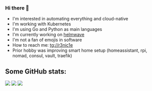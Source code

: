 ### Hi there 👋

- I'm interested in automating everything and cloud-native
- I'm working with Kubernetes
- I'm using Go and Python as main languages
- I'm currently working on [helmwave](https://github.com/helmwave/helmwave)
- I'm not a fan of emojis in software
- How to reach me: [tg://r3nic1e](https://t.me/r3nic1e)
- Prior hobby was improving smart home setup (homeassistant, rpi, nomad, consul, vault, traefik)

## Some GitHub stats:

![](https://github-readme-stats.vercel.app/api/top-langs/?username=r3nic1e&hide_langs_below=1&theme=merko&line_height=27&layout=compact)
![](https://github-readme-stats.vercel.app/api?username=r3nic1e&show_icons=true&count_private=true&include_all_commits=true&line_height=21&theme=merko)
![](https://github-profile-trophy.vercel.app/?username=r3nic1e&column=7&theme=monokai)
